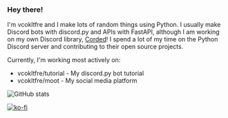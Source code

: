 ### Hey there!

I'm vcokltfre and I make lots of random things using Python. I usually make Discord bots with discord.py and APIs with FastAPI, although I am working on my own Discord library, [Corded](https://github.com/vcokltfre/Corded)! I spend a lot of my time on the Python Discord server and contributing to their open source projects.

Currently, I'm working most actively on:
 - vcokltfre/tutorial - My discord.py bot tutorial
 - vcokltfre/moot - My social media platform
 
 ![GitHub stats](https://github-readme-stats.vercel.app/api?username=vcokltfre&count_private=true&theme=radical)  

[![ko-fi](https://ko-fi.com/img/githubbutton_sm.svg)](https://ko-fi.com/H2H51WVQ9)
